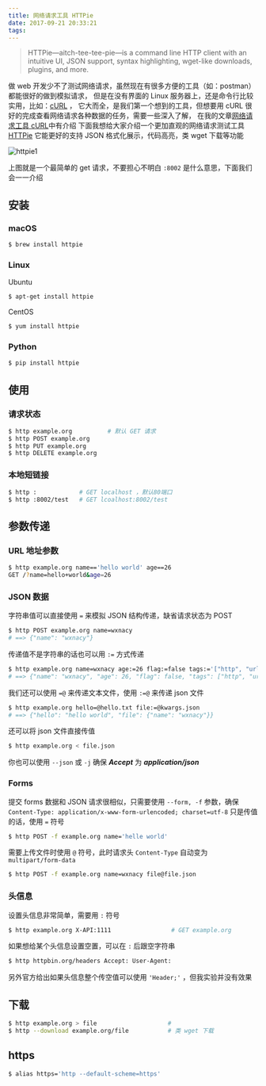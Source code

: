 ```yaml
---
title: 网络请求工具 HTTPie
date: 2017-09-21 20:33:21
tags:
---
```


> HTTPie—aitch-tee-tee-pie—is a command line HTTP client with an intuitive UI, JSON support, syntax highlighting, wget-like downloads, plugins, and more.

<!-- more -->
<!-- toc -->
做 web 开发少不了测试网络请求，虽然现在有很多方便的工具（如：postman）都能很好的做到模拟请求，
但是在没有界面的 Linux 服务器上，还是命令行比较实用，比如：[cURL](https://github.com/curl/curl) ，
它大而全，是我们第一个想到的工具，但想要用 cURL 很好的完成查看网络请求各种数据的任务，需要一些深入了解，
在我的文章[网络请求工具 cURL](/2017/08/16/linux-2017-08-16-curl/)中有介绍
下面我想给大家介绍一个更加直观的网络请求测试工具 [HTTPie](https://httpie.org/)
它能更好的支持 JSON 格式化展示，代码高亮，类 wget 下载等功能

![httpie1](/images/httpie1.png)

上图就是一个最简单的 get 请求，不要担心不明白 `:8002` 是什么意思，下面我们会一一介绍

## 安装

### macOS
```bash
$ brew install httpie
```

### Linux
Ubuntu
```bash
$ apt-get install httpie
```
CentOS
```bash
$ yum install httpie
```
### Python
```bash
$ pip install httpie
```

## 使用

### 请求状态
```bash
$ http example.org          # 默认 GET 请求
$ http POST example.org
$ http PUT example.org
$ http DELETE example.org
```

### 本地短链接
```bash
$ http :            # GET localhost ，默认80端口
$ http :8002/test   # GET lcoalhost:8002/test
```

## 参数传递
### URL 地址参数
```bash
$ http example.org name=='hello world' age==26
GET /?name=hello+world&age=26
```

### JSON 数据
字符串值可以直接使用 `=` 来模拟 JSON 结构传递，缺省请求状态为 POST
```bash
$ http POST example.org name=wxnacy
# ==> {"name": "wxnacy"}
```

传递值不是字符串的话也可以用 `:=` 方式传递
```bash
$ http example.org name=wxnacy age:=26 flag:=false tags:='["http", "url"]'
# ==> {"name": "wxnacy", "age": 26, "flag": false, "tags": ["http", "url"]}
```

我们还可以使用 `=@` 来传递文本文件，使用 `:=@` 来传递 json 文件
```bash
$ http example.org hello=@hello.txt file:=@kwargs.json
# ==> {"hello": "hello world", "file": {"name": "wxnacy"}}
```

还可以将 json 文件直接传值
```bash
$ http example.org < file.json
```

你也可以使用 `--json` 或 `-j` 确保 ***Accept*** 为 ***application/json***

### Forms
提交 forms 数据和 JSON 请求很相似，只需要使用 `--form, -f` 参数，确保 `Content-Type: application/x-www-form-urlencoded; charset=utf-8`
只是传值的话，使用 `=` 符号
```bash
$ http POST -f example.org name='helle world'
```

需要上传文件时使用 `@` 符号，此时请求头 `Content-Type` 自动变为 `multipart/form-data`
```bash
$ http POST -f example.org name=wxnacy file@file.json
```

### 头信息
设置头信息非常简单，需要用 `:` 符号
```bash
$ http example.org X-API:1111                 # GET example.org
```
如果想给某个头信息设置空置，可以在 `:` 后跟空字符串
```bash
$ http httpbin.org/headers Accept: User-Agent:
```
另外官方给出如果头信息整个传空值可以使用 `'Header;'` ，但我实验并没有效果

## 下载
```bash
$ http example.org > file                    #
$ http --download example.org/file           # 类 wget 下载
```

## https
```bash
$ alias https='http --default-scheme=https'
```
